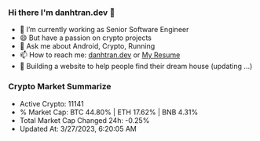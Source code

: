 ### Hi there I'm danhtran.dev 👋

- 🔭 I’m currently working as Senior Software Engineer
- 😄 But have a passion on crypto projects
- 💬 Ask me about Android, Crypto, Running 
- 📫 How to reach me: <a href="https://danhtran.dev" target="_blank">danhtran.dev</a> or <a href="Dan-Resume.pdf" target="_blank">My Resume</a>
- 🌱 Building a website to help people find their dream house (updating ...)

### Crypto Market Summarize
- Active Crypto: 11141
- % Market Cap: BTC 44.80% | ETH 17.62% | BNB 4.31%
- Total Market Cap Changed 24h: -0.25%
- Updated At: 3/27/2023, 6:20:05 AM
